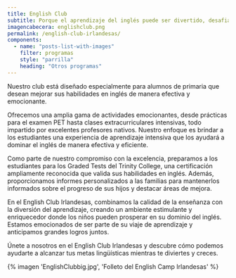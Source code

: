 ```yaml
---
title: English Club
subtitle: Porque el aprendizaje del inglés puede ser divertido, desafiante y altamente gratificante
imagencabecera: englishclub.png
permalink: /english-club-irlandesas/
components:
  - name: "posts-list-with-images"
    filter: programas
    style: "parrilla"
    heading: "Otros programas"
---
```


Nuestro club está diseñado especialmente para alumnos de primaria que desean mejorar sus habilidades en inglés de manera efectiva y emocionante.

Ofrecemos una amplia gama de actividades emocionantes, desde prácticas para el examen PET hasta clases extracurriculares intensivas, todo impartido por excelentes profesores nativos. Nuestro enfoque es brindar a los estudiantes una experiencia de aprendizaje intensiva que los ayudará a dominar el inglés de manera efectiva y eficiente.

Como parte de nuestro compromiso con la excelencia, preparamos a los estudiantes para los Graded Tests del Trinity College, una certificación ampliamente reconocida que valida sus habilidades en inglés. Además, proporcionamos informes personalizados a las familias para mantenerlos informados sobre el progreso de sus hijos y destacar áreas de mejora.

En el English Club Irlandesas, combinamos la calidad de la enseñanza con la diversión del aprendizaje, creando un ambiente estimulante y enriquecedor donde los niños pueden prosperar en su dominio del inglés. Estamos emocionados de ser parte de su viaje de aprendizaje y anticipamos grandes logros juntos.

Únete a nosotros en el English Club Irlandesas y descubre cómo podemos ayudarte a alcanzar tus metas lingüísticas mientras te diviertes y creces.

{% imagen 'EnglishClubbig.jpg', 'Folleto del English Camp Irlandesas' %}
